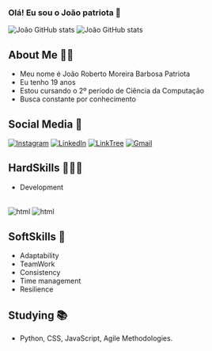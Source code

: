 ### Olá! Eu sou o João patriota 👋

![João GitHub stats](https://github-readme-stats.vercel.app/api?username=devpatriota&show_icons=true&theme=dracula) ![João GitHub stats](https://github-readme-stats.vercel.app/api/top-langs/?username=devpatriota&layout=compact&langs_count=16&theme=dracula)

## About Me 🙍‍♂️
- Meu nome é João Roberto Moreira Barbosa Patriota
- Eu tenho 19 anos 
- Estou cursando o 2º período de Ciência da Computação
- Busca constante por conhecimento

## Social Media 📱

[![Instagram](https://img.shields.io/badge/Instagram-E4405F?style=for-the-badge&logo=instagram&logoColor=white)](https://www.instagram.com/jao._.patriota/)
[![LinkedIn](https://img.shields.io/badge/LinkedIn-0077B5?style=for-the-badge&logo=linkedin&logoColor=white)](https://www.linkedin.com/in/jo%C3%A3o-patriota-b13468310?lipi=urn%3Ali%3Apage%3Ad_flagship3_profile_view_base_contact_details%3B98g0y00ORlyD4vKSnNGgGA%3D%3D)
[![LinkTree](https://img.shields.io/badge/linktree-39E09B?style=for-the-badge&logo=linktree&logoColor=white)](https://linktr.ee/DevPatriota) [![Gmail](https://img.shields.io/badge/Gmail-D14836?style=for-the-badge&logo=gmail&logoColor=white)](joao.patriota0@gmail.com)


## HardSkills 👨‍💻🧠
- Development

<div style="display: inline_block"><br/>
    <img align="center" alt="html" src="https://img.shields.io/badge/Python-14354C?style=for-the-badge&logo=python&logoColor=white"/> <img align="center" alt="html" src="https://img.shields.io/badge/HTML5-E34F26?style=for-the-badge&logo=html5&logoColor=white"/>
</div>

## SoftSkills 🧠

- Adaptability
- TeamWork
- Consistency
- Time management
- Resilience

## Studying 📚

- Python, CSS, JavaScript, Agile Methodologies.
